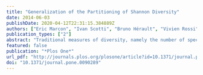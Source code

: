 ```yaml
---
title: "Generalization of the Partitioning of Shannon Diversity"
date: 2014-06-03
publishDate: 2020-04-12T22:31:15.384889Z
authors: ["Eric Marcon", "Ivan Scotti", "Bruno Hérault", "Vivien Rossi", "Gabriel Lang"]
publication_types: ["2"]
abstract: "Traditional measures of diversity, namely the number of species as well as Simpson's and Shannon's indices, are particular cases of Tsallis entropy. Entropy decomposition, i.e. decomposing gamma entropy into alpha and beta components, has been previously derived in the literature. We propose a generalization of the additive decomposition of Shannon entropy applied to Tsallis entropy. We obtain a self-contained definition of beta entropy as the information gain brought by the knowledge of each community composition. We propose a correction of the estimation bias allowing to estimate alpha, beta and gamma entropy from the data and eventually convert them into true diversity. We advocate additive decomposition in complement of multiplicative partitioning to allow robust estimation of biodiversity."
featured: false
publication: "*Plos One*"
url_pdf: "http://journals.plos.org/plosone/article?id=10.1371/journal.pone.0090289"
doi: "10.1371/journal.pone.0090289"
---
```


<span class="__dimensions_badge_embed__" data-doi="10.1371/journal.pone.0090289"></span><script async src="https://badge.dimensions.ai/badge.js" charset="utf-8"></script>

